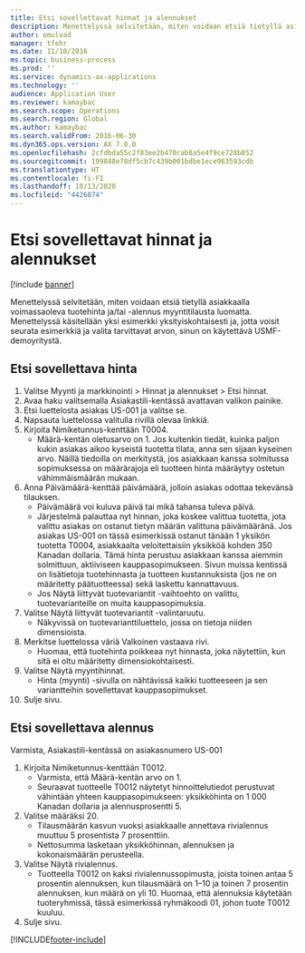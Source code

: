 ```yaml
---
title: Etsi sovellettavat hinnat ja alennukset
description: Menettelyssä selvitetään, miten voidaan etsiä tietyllä asiakkaalla voimassaoleva tuotehinta ja/tai -alennus myyntitilausta luomatta.
author: omulvad
manager: tfehr
ms.date: 11/10/2016
ms.topic: business-process
ms.prod: ''
ms.service: dynamics-ax-applications
ms.technology: ''
audience: Application User
ms.reviewer: kamaybac
ms.search.scope: Operations
ms.search.region: Global
ms.author: kamaybac
ms.search.validFrom: 2016-06-30
ms.dyn365.ops.version: AX 7.0.0
ms.openlocfilehash: 2cfdbda55c2f83ee2b470cab8a5e4f9ce728b852
ms.sourcegitcommit: 199848e78df5cb7c439b001bdbe1ece963593cdb
ms.translationtype: HT
ms.contentlocale: fi-FI
ms.lasthandoff: 10/13/2020
ms.locfileid: "4426874"
---
```

# <a name="look-up-applicable-prices-and-discounts"></a>Etsi sovellettavat hinnat ja alennukset

[!include [banner](../../includes/banner.md)]

Menettelyssä selvitetään, miten voidaan etsiä tietyllä asiakkaalla voimassaoleva tuotehinta ja/tai -alennus myyntitilausta luomatta. Menettelyssä käsitellään yksi esimerkki yksityiskohtaisesti ja, jotta voisit seurata esimerkkiä ja valita tarvittavat arvon, sinun on käytettävä USMF-demoyritystä.


## <a name="find-the-applicable-price"></a>Etsi sovellettava hinta
1. Valitse Myynti ja markkinointi > Hinnat ja alennukset > Etsi hinnat.
2. Avaa haku valitsemalla Asiakastili-kentässä avattavan valikon painike.
3. Etsi luettelosta asiakas US-001 ja valitse se.
4. Napsauta luettelossa valitulla rivillä olevaa linkkiä.
5. Kirjoita Nimiketunnus-kenttään T0004.
    * Määrä-kentän oletusarvo on 1. Jos kuitenkin tiedät, kuinka paljon kukin asiakas aikoo kyseistä tuotetta tilata, anna sen sijaan kyseinen arvo. Näillä tiedoilla on merkitystä, jos asiakkaan kanssa solmitussa sopimuksessa on määrärajoja eli tuotteen hinta määräytyy ostetun vähimmäismäärän mukaan.  
6. Anna Päivämäärä-kenttää päivämäärä, jolloin asiakas odottaa tekevänsä tilauksen. 
    * Päivämäärä voi kuluva päivä tai mikä tahansa tuleva päivä.  
    * Järjestelmä palauttaa nyt hinnan, joka koskee valittua tuotetta, jota valittu asiakas on ostanut tietyn määrän valittuna päivämääränä. Jos asiakas US-001 on tässä esimerkissä ostanut tänään 1 yksikön tuotetta T0004, asiakkaalta veloitettaisiin yksikköä kohden 350 Kanadan dollaria. Tämä hinta perustuu asiakkaan kanssa aiemmin solmittuun, aktiiviseen kauppasopimukseen.      Sivun muissa kentissä on lisätietoja tuotehinnasta ja tuotteen kustannuksista (jos ne on määritetty päätuotteessa) sekä laskettu kannattavuus.  
    * Jos Näytä liittyvät tuotevariantit -vaihtoehto on valittu, tuotevarianteille on muita kauppasopimuksia.  
7. Valitse Näytä liittyvät tuotevariantit -valintaruutu.
    * Näkyvissä on tuotevarianttiluettelo, jossa on tietoja niiden dimensioista.  
8. Merkitse luettelossa väriä Valkoinen vastaava rivi.
    * Huomaa, että tuotehinta poikkeaa nyt hinnasta, joka näytettiin, kun sitä ei oltu määritetty dimensiokohtaisesti.  
9. Valitse Näytä myyntihinnat.
    * Hinta (myynti) -sivulla on nähtävissä kaikki tuotteeseen ja sen variantteihin sovellettavat kauppasopimukset.  
10. Sulje sivu.

## <a name="find-the-applicable-discount"></a>Etsi sovellettava alennus
Varmista, Asiakastili-kentässä on asiakasnumero US-001    
1. Kirjoita Nimiketunnus-kenttään T0012.
    * Varmista, että Määrä-kentän arvo on 1.  
    * Seuraavat tuotteelle T0012 näytetyt hinnoittelutiedot perustuvat vähintään yhteen kauppasopimukseen: yksikköhinta on 1 000 Kanadan dollaria ja alennusprosentti 5.  
2. Valitse määräksi 20.
    * Tilausmäärän kasvun vuoksi asiakkaalle annettava rivialennus muuttuu 5 prosentista 7 prosenttiin.  
    * Nettosumma lasketaan yksikköhinnan, alennuksen ja kokonaismäärän perusteella.  
3. Valitse Näytä rivialennus.
    * Tuotteella T0012 on kaksi rivialennussopimusta, joista toinen antaa 5 prosentin alennuksen, kun tilausmäärä on 1–10 ja toinen 7 prosentin alennuksen, kun määrä on yli 10. Huomaa, että alennuksia käytetään tuoteryhmissä, tässä esimerkissä ryhmäkoodi 01, johon tuote T0012 kuuluu.  
4. Sulje sivu.



[!INCLUDE[footer-include](../../../includes/footer-banner.md)]